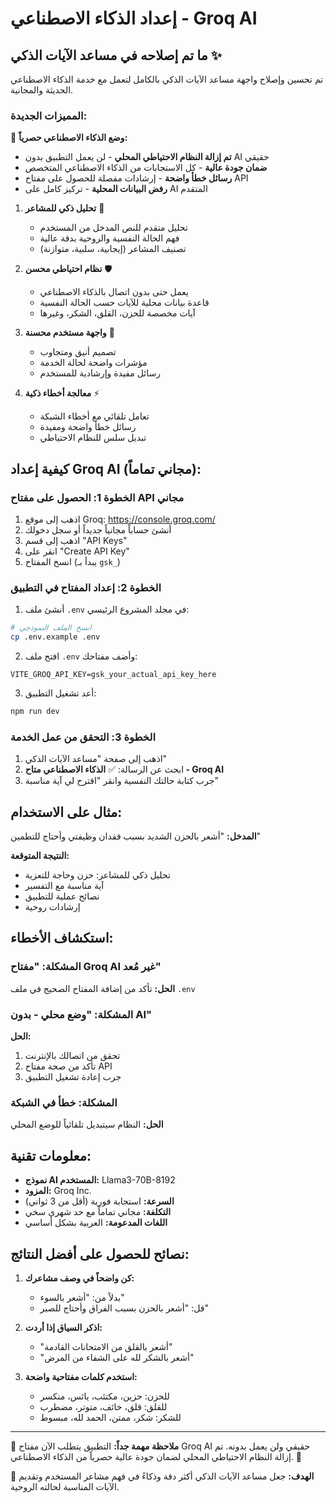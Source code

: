 # إعداد الذكاء الاصطناعي - Groq AI

## ما تم إصلاحه في مساعد الآيات الذكي ✨

تم تحسين وإصلاح واجهة مساعد الآيات الذكي بالكامل لتعمل مع خدمة الذكاء الاصطناعي الحديثة والمجانية.

### المميزات الجديدة:

🚨 **وضع الذكاء الاصطناعي حصرياً:**
- **تم إزالة النظام الاحتياطي المحلي** - لن يعمل التطبيق بدون AI حقيقي
- **ضمان جودة عالية** - كل الاستجابات من الذكاء الاصطناعي المتخصص
- **رسائل خطأ واضحة** - إرشادات مفصلة للحصول على مفتاح API
- **رفض البيانات المحلية** - تركيز كامل على AI المتقدم

1. **تحليل ذكي للمشاعر** 🧠
   - تحليل متقدم للنص المدخل من المستخدم
   - فهم الحالة النفسية والروحية بدقة عالية
   - تصنيف المشاعر (إيجابية، سلبية، متوازنة)

2. **نظام احتياطي محسن** 🛡️
   - يعمل حتى بدون اتصال بالذكاء الاصطناعي
   - قاعدة بيانات محلية للآيات حسب الحالة النفسية
   - آيات مخصصة للحزن، القلق، الشكر، وغيرها

3. **واجهة مستخدم محسنة** 🎨
   - تصميم أنيق ومتجاوب
   - مؤشرات واضحة لحالة الخدمة
   - رسائل مفيدة وإرشادية للمستخدم

4. **معالجة أخطاء ذكية** ⚡
   - تعامل تلقائي مع أخطاء الشبكة
   - رسائل خطأ واضحة ومفيدة
   - تبديل سلس للنظام الاحتياطي

## كيفية إعداد Groq AI (مجاني تماماً):

### الخطوة 1: الحصول على مفتاح API مجاني

1. اذهب إلى موقع Groq: https://console.groq.com/
2. أنشئ حساباً مجانياً جديداً أو سجل دخولك
3. اذهب إلى قسم "API Keys"
4. انقر على "Create API Key"
5. انسخ المفتاح (يبدأ بـ `gsk_`)

### الخطوة 2: إعداد المفتاح في التطبيق

1. أنشئ ملف `.env` في مجلد المشروع الرئيسي:
```bash
# انسخ الملف النموذجي
cp .env.example .env
```

2. افتح ملف `.env` وأضف مفتاحك:
```env
VITE_GROQ_API_KEY=gsk_your_actual_api_key_here
```

3. أعد تشغيل التطبيق:
```bash
npm run dev
```

### الخطوة 3: التحقق من عمل الخدمة

1. اذهب إلى صفحة "مساعد الآيات الذكي"
2. ابحث عن الرسالة: ✅ **الذكاء الاصطناعي متاح - Groq AI**
3. جرب كتابة حالتك النفسية وانقر "اقترح لي آية مناسبة"

## مثال على الاستخدام:

**المدخل:** "أشعر بالحزن الشديد بسبب فقدان وظيفتي وأحتاج للتطمين"

**النتيجة المتوقعة:**
- تحليل ذكي للمشاعر: حزن وحاجة للتعزية
- آية مناسبة مع التفسير
- نصائح عملية للتطبيق
- إرشادات روحية

## استكشاف الأخطاء:

### المشكلة: "مفتاح Groq AI غير مُعد"
**الحل:** تأكد من إضافة المفتاح الصحيح في ملف `.env`

### المشكلة: "وضع محلي - بدون AI"
**الحل:** 
1. تحقق من اتصالك بالإنترنت
2. تأكد من صحة مفتاح API
3. جرب إعادة تشغيل التطبيق

### المشكلة: خطأ في الشبكة
**الحل:** النظام سيتبديل تلقائياً للوضع المحلي

## معلومات تقنية:

- **نموذج AI المستخدم:** Llama3-70B-8192
- **المزود:** Groq Inc.
- **السرعة:** استجابة فورية (أقل من 3 ثواني)
- **التكلفة:** مجاني تماماً مع حد شهري سخي
- **اللغات المدعومة:** العربية بشكل أساسي

## نصائح للحصول على أفضل النتائج:

1. **كن واضحاً في وصف مشاعرك:**
   - بدلاً من: "أشعر بالسوء"
   - قل: "أشعر بالحزن بسبب الفراق وأحتاج للصبر"

2. **اذكر السياق إذا أردت:**
   - "أشعر بالقلق من الامتحانات القادمة"
   - "أشعر بالشكر لله على الشفاء من المرض"

3. **استخدم كلمات مفتاحية واضحة:**
   - للحزن: حزين، مكتئب، يائس، منكسر
   - للقلق: قلق، خائف، متوتر، مضطرب  
   - للشكر: شكر، ممتن، الحمد لله، مبسوط

---

🚨 **ملاحظة مهمة جداً:** التطبيق يتطلب الآن مفتاح Groq AI حقيقي ولن يعمل بدونه. تم إزالة النظام الاحتياطي المحلي لضمان جودة عالية حصرياً من الذكاء الاصطناعي. 🤖

🎯 **الهدف:** جعل مساعد الآيات الذكي أكثر دقة وذكاءً في فهم مشاعر المستخدم وتقديم الآيات المناسبة لحالته الروحية.